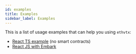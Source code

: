 ```yaml
---
id: examples
title: Examples
sidebar_label: Examples
---
```


This is a list of usage examples that can help you using `ethvtx`:

* [React TS example](https://github.com/ticket721/ethvtx/tree/develop/examples) (no smart contracts)
* [React JS with Embark](https://github.com/ticket721/ethvtx_embark)

